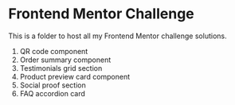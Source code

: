 # Frontend Mentor Challenge

This is a folder to host all my Frontend Mentor challenge solutions.

1. QR code component
2. Order summary component
3. Testimonials grid section
4. Product preview card component
5. Social proof section
6. FAQ accordion card
